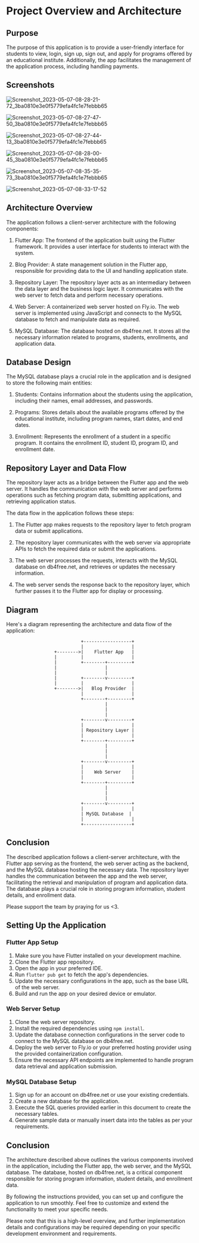 # Project Overview and Architecture

## Purpose
The purpose of this application is to provide a user-friendly interface for students to view, login, sign up, sign out, and apply for programs offered by an educational institute. Additionally, the app facilitates the management of the application process, including handling payments.
## Screenshots 












![Screenshot_2023-05-07-08-28-21-72_3ba0810e3e0f5779efa4fc1e7febbb65](https://user-images.githubusercontent.com/65831561/236697232-8fe2c985-6170-4e69-9e77-5ac402860726.jpg)

![Screenshot_2023-05-07-08-27-47-50_3ba0810e3e0f5779efa4fc1e7febbb65](https://user-images.githubusercontent.com/65831561/236697388-36a04285-973c-4a4b-933a-336f5a012c1b.jpg)

![Screenshot_2023-05-07-08-27-44-13_3ba0810e3e0f5779efa4fc1e7febbb65](https://user-images.githubusercontent.com/65831561/236697440-47bcc2cc-0029-412c-8b81-159b5e2eca42.jpg)

![Screenshot_2023-05-07-08-28-00-45_3ba0810e3e0f5779efa4fc1e7febbb65](https://user-images.githubusercontent.com/65831561/236697444-69d854c7-2ca7-450c-89cc-9c2a5588d082.jpg)





![Screenshot_2023-05-07-08-35-35-73_3ba0810e3e0f5779efa4fc1e7febbb65](https://user-images.githubusercontent.com/65831561/236697447-d7feda83-bc13-46a0-a1a4-e2b18da6895d.jpg)



![Screenshot_2023-05-07-08-33-17-52](https://user-images.githubusercontent.com/65831561/236697449-0c1dc581-2ceb-46d4-8b62-f54840717547.jpg)









## Architecture Overview
The application follows a client-server architecture with the following components:

1. Flutter App: The frontend of the application built using the Flutter framework. It provides a user interface for students to interact with the system.

2. Blog Provider: A state management solution in the Flutter app, responsible for providing data to the UI and handling application state.

3. Repository Layer: The repository layer acts as an intermediary between the data layer and the business logic layer. It communicates with the web server to fetch data and perform necessary operations.

4. Web Server: A containerized web server hosted on Fly.io. The web server is implemented using JavaScript and connects to the MySQL database to fetch and manipulate data as required.

5. MySQL Database: The database hosted on db4free.net. It stores all the necessary information related to programs, students, enrollments, and application data.

## Database Design
The MySQL database plays a crucial role in the application and is designed to store the following main entities:

1. Students: Contains information about the students using the application, including their names, email addresses, and passwords.

2. Programs: Stores details about the available programs offered by the educational institute, including program names, start dates, and end dates.

3. Enrollment: Represents the enrollment of a student in a specific program. It contains the enrollment ID, student ID, program ID, and enrollment date.

## Repository Layer and Data Flow
The repository layer acts as a bridge between the Flutter app and the web server. It handles the communication with the web server and performs operations such as fetching program data, submitting applications, and retrieving application status.

The data flow in the application follows these steps:

1. The Flutter app makes requests to the repository layer to fetch program data or submit applications.

2. The repository layer communicates with the web server via appropriate APIs to fetch the required data or submit the applications.

3. The web server processes the requests, interacts with the MySQL database on db4free.net, and retrieves or updates the necessary information.

4. The web server sends the response back to the repository layer, which further passes it to the Flutter app for display or processing.

## Diagram
Here's a diagram representing the architecture and data flow of the application:


                                +------------------+
                                |                  |
                      +-------->|    Flutter App   |
                      |         |                  |
                      |         +--------+---------+
                      |                  |
                      |                  |
                      |         +--------v---------+
                      |         |                  |
                      +-------->|   Blog Provider  |
                                |                  |
                                +--------+---------+
                                         |
                                         |
                                         |
                                +--------v---------+
                                |                  |
                                | Repository Layer |
                                |                  |
                                +--------+---------+
                                         |
                                         |
                                         |
                                +--------v---------+
                                |                  |
                                |    Web Server    |
                                |                  |
                                +--------+---------+
                                         |
                                         |
                                         |
                                +--------v---------+
                                |                  |
                                | MySQL Database  |
                                |                  |
                                +------------------+


## Conclusion
The described application follows a client-server architecture, with the Flutter app serving as the frontend, the web server acting as the backend, and the MySQL database hosting the necessary data. The repository layer handles the communication between the app and the web server, facilitating the retrieval and manipulation of program and application data. The database plays a crucial role in storing program information, student details, and enrollment data.

Please support the team by praying for us <3. 


## Setting Up the Application

### Flutter App Setup
1. Make sure you have Flutter installed on your development machine.
2. Clone the Flutter app repository.
3. Open the app in your preferred IDE.
4. Run `flutter pub get` to fetch the app's dependencies.
5. Update the necessary configurations in the app, such as the base URL of the web server.
6. Build and run the app on your desired device or emulator.

### Web Server Setup
1. Clone the web server repository.
2. Install the required dependencies using `npm install`.
3. Update the database connection configurations in the server code to connect to the MySQL database on db4free.net.
4. Deploy the web server to Fly.io or your preferred hosting provider using the provided containerization configuration.
5. Ensure the necessary API endpoints are implemented to handle program data retrieval and application submission.

### MySQL Database Setup
1. Sign up for an account on db4free.net or use your existing credentials.
2. Create a new database for the application.
3. Execute the SQL queries provided earlier in this document to create the necessary tables.
4. Generate sample data or manually insert data into the tables as per your requirements.

## Conclusion

The architecture described above outlines the various components involved in the application, including the Flutter app, the web server, and the MySQL database. The database, hosted on db4free.net, is a critical component responsible for storing program information, student details, and enrollment data.

By following the instructions provided, you can set up and configure the application to run smoothly. Feel free to customize and extend the functionality to meet your specific needs.

Please note that this is a high-level overview, and further implementation details and configurations may be required depending on your specific development environment and requirements.
